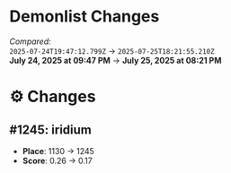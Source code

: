 # Demonlist Changes

_Compared:_<br />
`2025-07-24T19:47:12.799Z` → `2025-07-25T18:21:55.210Z`<br />
**July 24, 2025 at 09:47 PM** → **July 25, 2025 at 08:21 PM**

# ⚙️ Changes

## #1245: iridium

- **Place**: 1130 → 1245
- **Score**: 0.26 → 0.17
